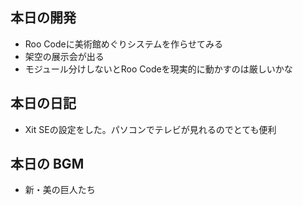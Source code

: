 ## 本日の開発

- Roo Codeに美術館めぐりシステムを作らせてみる
- 架空の展示会が出る
- モジュール分けしないとRoo Codeを現実的に動かすのは厳しいかな

## 本日の日記

- Xit SEの設定をした。パソコンでテレビが見れるのでとても便利

## 本日の BGM

- 新・美の巨人たち

